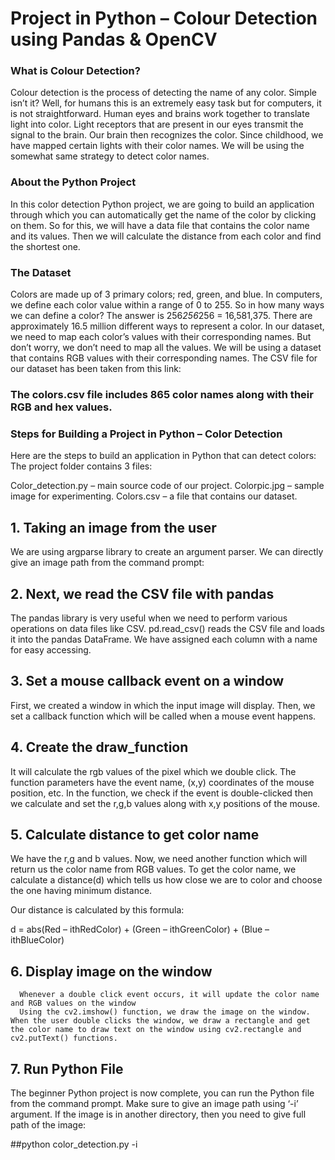 # Project in Python – Colour Detection using Pandas & OpenCV
### What is Colour Detection?
  Colour detection is the process of detecting the name of any color. Simple isn’t it? Well, for humans this is an extremely easy task but for computers, it is not straightforward. Human eyes and brains work together to translate light     into color. Light receptors that are present in our eyes transmit the signal to the brain. Our brain then recognizes the color. Since childhood, we have mapped certain lights with their color names. We will be using the somewhat same     strategy to detect color names.

### About the Python Project
  In this color detection Python project, we are going to build an application through which you can automatically get the name of the color by clicking on them. So for this, we will have a data file that contains the color name and its    values. Then we will calculate the distance from each color and find the shortest one.

### The Dataset
  Colors are made up of 3 primary colors; red, green, and blue. In computers, we define each color value within a range of 0 to 255. So in how many ways we can define a color? The answer is 256*256*256 = 16,581,375. There are           approximately 16.5 million different ways to represent a color. In our dataset, we need to map each color’s values with their corresponding names. But don’t worry, we don’t need to map all the values. We will be using a dataset that   contains RGB values with their corresponding names. The CSV file for our dataset has been taken from this link:

### The colors.csv file includes 865 color names along with their RGB and hex values.
### Steps for Building a Project in Python – Color Detection
  Here are the steps to build an application in Python that can detect colors:
  The project folder contains 3 files:

  Color_detection.py – main source code of our project.
  Colorpic.jpg – sample image for experimenting.
  Colors.csv – a file that contains our dataset.
## 1. Taking an image from the user
  We are using argparse library to create an argument parser. We can directly give an image path from the command prompt:
  
## 2. Next, we read the CSV file with pandas
  The pandas library is very useful when we need to perform various operations on data files like CSV. pd.read_csv() reads the CSV file and loads it into the pandas DataFrame. We have assigned each column with a name for easy accessing.
## 3. Set a mouse callback event on a window
  First, we created a window in which the input image will display. Then, we set a callback function which will be called when a mouse event happens.
## 4. Create the draw_function
  It will calculate the rgb values of the pixel which we double click. The function parameters have the event name, (x,y) coordinates of the mouse position, etc. In the function, we check if the event is double-clicked then we calculate   and set the r,g,b values along with x,y positions of the mouse.

## 5. Calculate distance to get color name
  We have the r,g and b values. Now, we need another function which will return us the color name from RGB values. To get the color name, we calculate a distance(d) which tells us how close we are to color and choose the one having         minimum distance.

  Our distance is calculated by this formula:

  d = abs(Red – ithRedColor) + (Green – ithGreenColor) + (Blue – ithBlueColor)
## 6. Display image on the window
      Whenever a double click event occurs, it will update the color name and RGB values on the window
      Using the cv2.imshow() function, we draw the image on the window. When the user double clicks the window, we draw a rectangle and get the color name to draw text on the window using cv2.rectangle and cv2.putText() functions.
## 7. Run Python File
The beginner Python project is now complete, you can run the Python file from the command prompt. Make sure to give an image path using ‘-i’ argument. If the image is in another directory, then you need to give full path of the image:

##python color_detection.py -i <add your image path here>



















